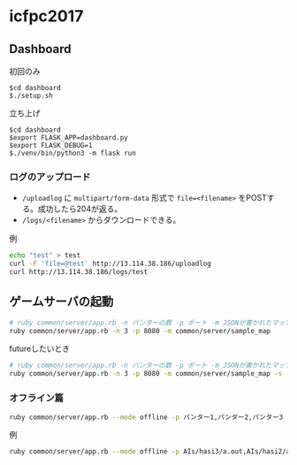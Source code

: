 # icfpc2017

## Dashboard
初回のみ
```
$cd dashboard
$./setup.sh
```

立ち上げ
```
$cd dashboard
$export FLASK_APP=dashboard.py
$export FLASK_DEBUG=1
$./venv/bin/python3 -m flask run
```

### ログのアップロード
- `/uploadlog` に `multipart/form-data` 形式で `file=<filename>` をPOSTする。成功したら204が返る。
- `/logs/<filename>` からダウンロードできる。

例
```sh
echo "test" > test
curl -F 'file=@test' http://13.114.38.186/uploadlog
curl http://13.114.38.186/logs/test
```

## ゲームサーバの起動
```sh
# ruby common/server/app.rb -n パンターの数 -p ポート -m JSONが書かれたマップファイル
ruby common/server/app.rb -n 3 -p 8080 -m common/server/sample_map
```
futureしたいとき
```sh
# ruby common/server/app.rb -n パンターの数 -p ポート -m JSONが書かれたマップファイル
ruby common/server/app.rb -n 3 -p 8080 -m common/server/sample_map -s '{"futures":true}'
```

### オフライン篇
```sh
ruby common/server/app.rb --mode offline -p パンター1,パンター2,パンター3 -m JSONが書かれたマップファイル
```
例
```sh
ruby common/server/app.rb --mode offline -p AIs/hasi3/a.out,AIs/hasi2/a.out -m maps/sample.json
```
